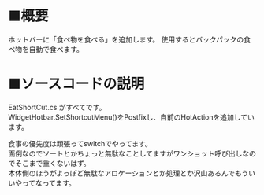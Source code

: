 # ■概要
ホットバーに「食べ物を食べる」を追加します。
使用するとバックパックの食べ物を自動で食べます。

# ■ソースコードの説明
EatShortCut.cs がすべてです。  
WidgetHotbar.SetShortcutMenu()をPostfixし、自前のHotActionを追加しています。  

食事の優先度は頑張ってswitchでやってます。  
面倒なのでソートとかちょっと無駄なことしてますがワンショット呼び出しなのでそこまで重くないはず。  
本体側のほうがよっぽど無駄なアロケーションとか処理とか沢山あるんでもういいやってなってます。  
